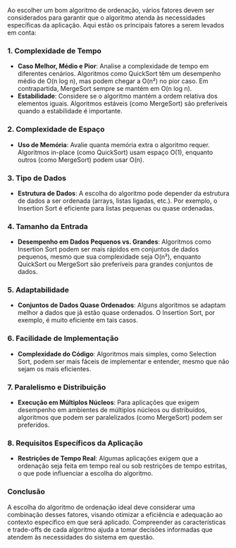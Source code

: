 Ao escolher um bom algoritmo de ordenação, vários fatores devem ser considerados para garantir que o algoritmo atenda às necessidades específicas da aplicação. Aqui estão os principais fatores a serem levados em conta:

### 1. **Complexidade de Tempo**

- **Caso Melhor, Médio e Pior**: Analise a complexidade de tempo em diferentes cenários. Algoritmos como QuickSort têm um desempenho médio de O(n log n), mas podem chegar a O(n²) no pior caso. Em contrapartida, MergeSort sempre se mantém em O(n log n).
- **Estabilidade**: Considere se o algoritmo mantém a ordem relativa dos elementos iguais. Algoritmos estáveis (como MergeSort) são preferíveis quando a estabilidade é importante.

### 2. **Complexidade de Espaço**

- **Uso de Memória**: Avalie quanta memória extra o algoritmo requer. Algoritmos in-place (como QuickSort) usam espaço O(1), enquanto outros (como MergeSort) podem usar O(n).

### 3. **Tipo de Dados**

- **Estrutura de Dados**: A escolha do algoritmo pode depender da estrutura de dados a ser ordenada (arrays, listas ligadas, etc.). Por exemplo, o Insertion Sort é eficiente para listas pequenas ou quase ordenadas.

### 4. **Tamanho da Entrada**

- **Desempenho em Dados Pequenos vs. Grandes**: Algoritmos como Insertion Sort podem ser mais rápidos em conjuntos de dados pequenos, mesmo que sua complexidade seja O(n²), enquanto QuickSort ou MergeSort são preferíveis para grandes conjuntos de dados.

### 5. **Adaptabilidade**

- **Conjuntos de Dados Quase Ordenados**: Alguns algoritmos se adaptam melhor a dados que já estão quase ordenados. O Insertion Sort, por exemplo, é muito eficiente em tais casos.

### 6. **Facilidade de Implementação**

- **Complexidade do Código**: Algoritmos mais simples, como Selection Sort, podem ser mais fáceis de implementar e entender, mesmo que não sejam os mais eficientes.

### 7. **Paralelismo e Distribuição**

- **Execução em Múltiplos Núcleos**: Para aplicações que exigem desempenho em ambientes de múltiplos núcleos ou distribuídos, algoritmos que podem ser paralelizados (como MergeSort) podem ser preferidos.

### 8. **Requisitos Específicos da Aplicação**

- **Restrições de Tempo Real**: Algumas aplicações exigem que a ordenação seja feita em tempo real ou sob restrições de tempo estritas, o que pode influenciar a escolha do algoritmo.

### Conclusão

A escolha do algoritmo de ordenação ideal deve considerar uma combinação desses fatores, visando otimizar a eficiência e adequação ao contexto específico em que será aplicado. Compreender as características e trade-offs de cada algoritmo ajuda a tomar decisões informadas que atendem às necessidades do sistema em questão.

